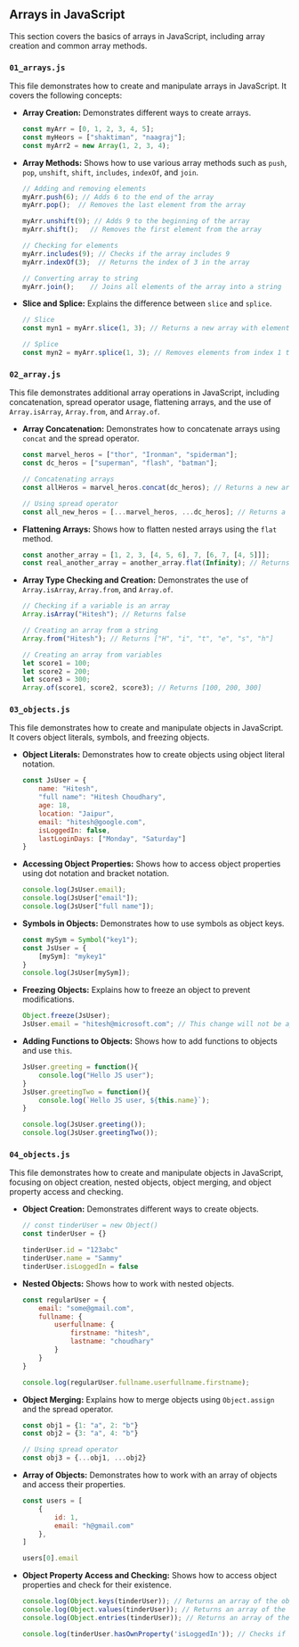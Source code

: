 ## Arrays in JavaScript

This section covers the basics of arrays in JavaScript, including array creation and common array methods.

### `01_arrays.js`

This file demonstrates how to create and manipulate arrays in JavaScript. It covers the following concepts:

-   **Array Creation:** Demonstrates different ways to create arrays.
    ```javascript
    const myArr = [0, 1, 2, 3, 4, 5];
    const myHeors = ["shaktiman", "naagraj"];
    const myArr2 = new Array(1, 2, 3, 4);
    ```
-   **Array Methods:** Shows how to use various array methods such as `push`, `pop`, `unshift`, `shift`, `includes`, `indexOf`, and `join`.
    ```javascript
    // Adding and removing elements
    myArr.push(6); // Adds 6 to the end of the array
    myArr.pop();  // Removes the last element from the array

    myArr.unshift(9); // Adds 9 to the beginning of the array
    myArr.shift();   // Removes the first element from the array

    // Checking for elements
    myArr.includes(9); // Checks if the array includes 9
    myArr.indexOf(3);  // Returns the index of 3 in the array

    // Converting array to string
    myArr.join();    // Joins all elements of the array into a string
    ```
-   **Slice and Splice:** Explains the difference between `slice` and `splice`.
    ```javascript
    // Slice
    const myn1 = myArr.slice(1, 3); // Returns a new array with elements from index 1 to 2 (exclusive of 3)

    // Splice
    const myn2 = myArr.splice(1, 3); // Removes elements from index 1 to 3 (inclusive) and returns them as a new array.  Modifies the original array.
    ```

### `02_array.js`

This file demonstrates additional array operations in JavaScript, including concatenation, spread operator usage, flattening arrays, and the use of `Array.isArray`, `Array.from`, and `Array.of`.

-   **Array Concatenation:** Demonstrates how to concatenate arrays using `concat` and the spread operator.
    ```javascript
    const marvel_heros = ["thor", "Ironman", "spiderman"];
    const dc_heros = ["superman", "flash", "batman"];

    // Concatenating arrays
    const allHeros = marvel_heros.concat(dc_heros); // Returns a new array with all elements from both arrays

    // Using spread operator
    const all_new_heros = [...marvel_heros, ...dc_heros]; // Returns a new array with all elements from both arrays
    ```
-   **Flattening Arrays:** Shows how to flatten nested arrays using the `flat` method.
    ```javascript
    const another_array = [1, 2, 3, [4, 5, 6], 7, [6, 7, [4, 5]]];
    const real_another_array = another_array.flat(Infinity); // Returns a new array with all sub-array elements concatenated
    ```
-   **Array Type Checking and Creation:** Demonstrates the use of `Array.isArray`, `Array.from`, and `Array.of`.
    ```javascript
    // Checking if a variable is an array
    Array.isArray("Hitesh"); // Returns false

    // Creating an array from a string
    Array.from("Hitesh"); // Returns ["H", "i", "t", "e", "s", "h"]

    // Creating an array from variables
    let score1 = 100;
    let score2 = 200;
    let score3 = 300;
    Array.of(score1, score2, score3); // Returns [100, 200, 300]
    ```

### `03_objects.js`

This file demonstrates how to create and manipulate objects in JavaScript. It covers object literals, symbols, and freezing objects.

-   **Object Literals:** Demonstrates how to create objects using object literal notation.
    ```javascript
    const JsUser = {
        name: "Hitesh",
        "full name": "Hitesh Choudhary",
        age: 18,
        location: "Jaipur",
        email: "hitesh@google.com",
        isLoggedIn: false,
        lastLoginDays: ["Monday", "Saturday"]
    }
    ```
-   **Accessing Object Properties:** Shows how to access object properties using dot notation and bracket notation.
    ```javascript
    console.log(JsUser.email);
    console.log(JsUser["email"]);
    console.log(JsUser["full name"]);
    ```
-   **Symbols in Objects:** Demonstrates how to use symbols as object keys.
    ```javascript
    const mySym = Symbol("key1");
    const JsUser = {
        [mySym]: "mykey1"
    }
    console.log(JsUser[mySym]);
    ```
-   **Freezing Objects:** Explains how to freeze an object to prevent modifications.
    ```javascript
    Object.freeze(JsUser);
    JsUser.email = "hitesh@microsoft.com"; // This change will not be applied
    ```
-   **Adding Functions to Objects:** Shows how to add functions to objects and use `this`.
    ```javascript
    JsUser.greeting = function(){
        console.log("Hello JS user");
    }
    JsUser.greetingTwo = function(){
        console.log(`Hello JS user, ${this.name}`);
    }

    console.log(JsUser.greeting());
    console.log(JsUser.greetingTwo());
    ```

### `04_objects.js`

This file demonstrates how to create and manipulate objects in JavaScript, focusing on object creation, nested objects, object merging, and object property access and checking.

-   **Object Creation:** Demonstrates different ways to create objects.
    ```javascript
    // const tinderUser = new Object()
    const tinderUser = {}

    tinderUser.id = "123abc"
    tinderUser.name = "Sammy"
    tinderUser.isLoggedIn = false
    ```
-   **Nested Objects:** Shows how to work with nested objects.
    ```javascript
    const regularUser = {
        email: "some@gmail.com",
        fullname: {
            userfullname: {
                firstname: "hitesh",
                lastname: "choudhary"
            }
        }
    }

    console.log(regularUser.fullname.userfullname.firstname);
    ```
-   **Object Merging:** Explains how to merge objects using `Object.assign` and the spread operator.
    ```javascript
    const obj1 = {1: "a", 2: "b"}
    const obj2 = {3: "a", 4: "b"}

    // Using spread operator
    const obj3 = {...obj1, ...obj2}
    ```
-   **Array of Objects:** Demonstrates how to work with an array of objects and access their properties.
    ```javascript
    const users = [
        {
            id: 1,
            email: "h@gmail.com"
        },
    ]

    users[0].email
    ```
-   **Object Property Access and Checking:** Shows how to access object properties and check for their existence.
    ```javascript
    console.log(Object.keys(tinderUser)); // Returns an array of the object's keys
    console.log(Object.values(tinderUser)); // Returns an array of the object's values
    console.log(Object.entries(tinderUser)); // Returns an array of the object's key-value pairs

    console.log(tinderUser.hasOwnProperty('isLoggedIn')); // Checks if the object has the specified property
    ```
